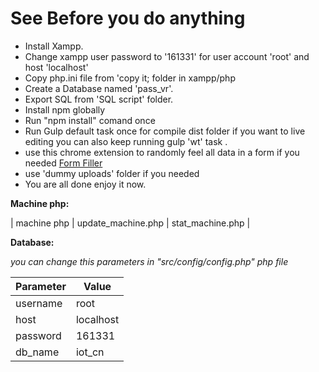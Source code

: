 # See Before you do anything

- Install Xampp.
- Change xampp user password to '161331' for user account 'root' and host 'localhost'
- Copy php.ini file from 'copy it; folder in xampp/php
- Create a Database named 'pass_vr'.
- Export SQL from 'SQL script' folder.
- Install npm globally
- Run "npm install" comand once
- Run Gulp default task once for compile dist folder if you want to live editing you can also keep running gulp 'wt' task .
- use this chrome extension to randomly feel all data in a form if you needed [Form Filler](https://bitbucket.org/princebilly/passport-verification-site/src/master/)
- use 'dummy uploads' folder if you needed
- You are all done enjoy it now.

**Machine php:** 

| machine php | update_machine.php | stat_machine.php |

**Database:**

*you can change this parameters in "src/config/config.php" php file*

| Parameter | Value     |
| --------- | --------- |
| username  | root      |
| host      | localhost |
| password  | 161331    |
| db_name   | iot_cn    |

